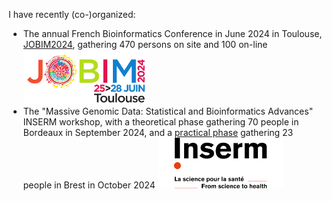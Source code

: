 I have recently (co-)organized:
* The annual French Bioinformatics Conference in June 2024 in Toulouse, [JOBIM2024](https://jobim2024.sciencesconf.org/?forward-action=index&forward-controller=index&lang=en), gathering 470 persons on site and 100 on-line <img src="/Logo_JOBIM_2024_QUADRI_DEF.png" alt="jobim24" width="200"/> 
* The "Massive Genomic Data: Statistical and Bioinformatics Advances" INSERM workshop, with a theoretical phase gathering 70 people in Bordeaux in September 2024, and a [practical phase](https://gitlab.com/SarahDjebali/insermmassivegenomicdata2024) gathering 23 people in Brest in October 2024 <img src="/inserm.png" alt="inserm" width="200"/> 
